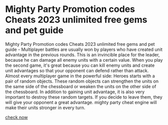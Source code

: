 # Mighty Party Promotion codes Cheats 2023 unlimited free gems and pet guide

Mighty Party Promotion codes Cheats 2023 unlimited free gems and pet guide - Multiplayer battles are usually won by players who have created unit advantage in the previous rounds. This is an invincible place for the leader, because he can damage all enemy units with a certain value. When you play the second game, it's great because you can kill enemy units and create unit advantages so that your opponent can defend rather than attack. Almost every multiplayer game in the powerful side: Heroes starts with a pair of random objects. These random objects can strengthen the units on the same side of the chessboard or weaken the units on the other side of the chessboard. In addition to gaining unit advantage, it is also very important to destroy these random targets. If you decide to leave them, they will give your opponent a great advantage. mighty party cheat engine will make their units stronger in every turn.

<a href="https://tunbarnod.com/mighty-party/">check now</a>

